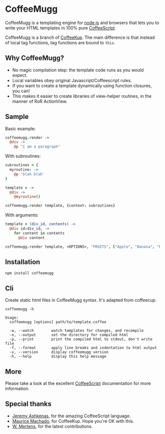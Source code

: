 CoffeeMugg
==========

CoffeeMugg is a templating engine for [node.js](http://nodejs.org) and browsers that lets you to write your HTML templates in 100% pure [CoffeeScript](http://coffeescript.org).

CoffeeMugg is a branch of [CoffeeKup](https://github.com/mauricemach/coffeekup). The main difference is that instead of local tag functions, tag functions are bound to `this`.

## Why CoffeeMugg?

 * No magic compilation step: the template code runs as you would expect.
 * Local variables obey original Javascript/Coffeescript rules.
 * If you want to create a template dynamically using function closures, you can!
 * This makes it easier to create libraries of view-helper routines, in the manner of RoR ActionView.

## Sample

Basic example:
```coffeescript
coffeemugg.render ->
  @div ->
    @p "I am a paragraph"
```

With subroutines:
```coffeescript
subroutines = {
  myroutine: ->
    @p 'blah blah'
}

template = ->
  @div ->
    @myroutine()

coffeemugg.render template, {context: subroutines}
```

With arguments:
```coffeescript
template = (div_id, contents) ->
  @div id:div_id, ->
    for content in contents
      @div content

coffeemugg.render template, <OPTIONS>, "FRUITS", ["Apple", "Banana", "Raisin"]
```

## Installation

    npm install coffeemugg
    
## Cli

Create static html files in CoffeeMugg syntax. It's adapted from coffeecup.
```
coffeemugg -h

Usage:
  coffeemugg [options] path/to/template.coffee

  -w, --watch        watch templates for changes, and recompile
  -o, --output       set the directory for compiled html
  -p, --print        print the compiled html to stdout, don't write file
  -f, --format       apply line breaks and indentation to html output
  -v, --version      display coffeemugg version
  -h, --help         display this help message
```

## More

Please take a look at the excellent [CoffeeScript](http://coffeescript.org) documentation for more information.

## Special thanks

  - [Jeremy Ashkenas](https://github.com/jashkenas), for the amazing CoffeeScript language.
  - [Maurice Machado](https://github.com/mauricemach), for CoffeeKup. Hope you're OK with this.
  - [W. Mertens](https://github.com/wmertens), for the latest contributions.
